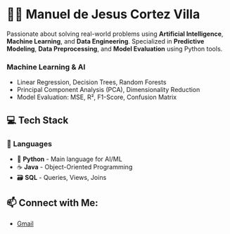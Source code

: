 # 👨‍💻 Manuel de Jesus Cortez Villa

Passionate about solving real-world problems using **Artificial Intelligence**, **Machine Learning**, and **Data Engineering**. Specialized in **Predictive Modeling**, **Data Preprocessing**, and **Model Evaluation** using Python tools.

### **Machine Learning & AI**

- Linear Regression, Decision Trees, Random Forests
- Principal Component Analysis (PCA), Dimensionality Reduction
- Model Evaluation: MSE, R², F1-Score, Confusion Matrix

## 💻 **Tech Stack**

### 🔧 **Languages**
- 🐍 **Python** - Main language for AI/ML
- ☕ **Java** - Object-Oriented Programming
- 🗃️ **SQL** - Queries, Views, Joins

## 📫 **Connect with Me:**
- [Gmail](mailto:mdjesuscv@gmail.com)

